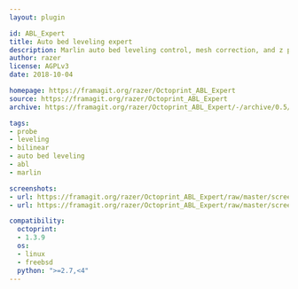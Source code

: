 ```yaml
---
layout: plugin

id: ABL_Expert
title: Auto bed leveling expert
description: Marlin auto bed leveling control, mesh correction, and z probe handling
author: razer
license: AGPLv3
date: 2018-10-04

homepage: https://framagit.org/razer/Octoprint_ABL_Expert
source: https://framagit.org/razer/Octoprint_ABL_Expert
archive: https://framagit.org/razer/Octoprint_ABL_Expert/-/archive/0.5/Octoprint_ABL_Expert-0.5.zip

tags:
- probe
- leveling
- bilinear
- auto bed leveling
- abl
- marlin

screenshots:
- url: https://framagit.org/razer/Octoprint_ABL_Expert/raw/master/screenshots/2.png
- url: https://framagit.org/razer/Octoprint_ABL_Expert/raw/master/screenshots/1.png

compatibility:
  octoprint:
  - 1.3.9
  os:
  - linux
  - freebsd
  python: ">=2.7,<4"
---
```


